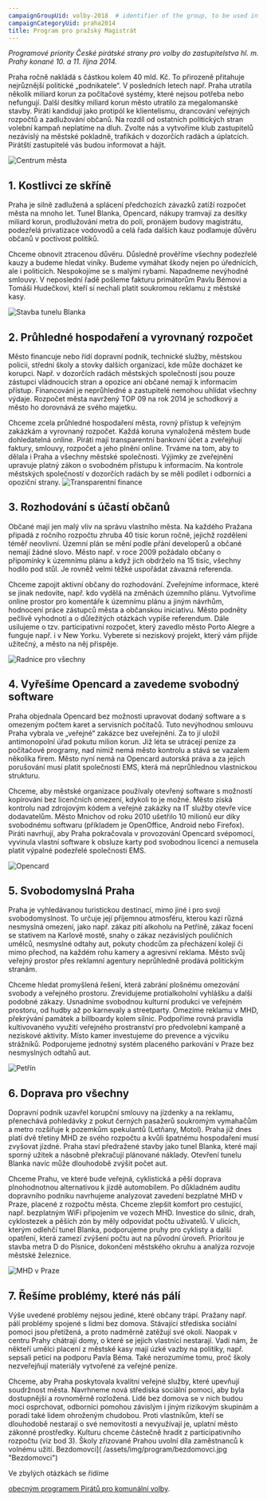 ```yaml
---
campaignGroupUid: volby-2018  # identifier of the group, to be used in program point
campaignCategoryUid: praha2014
title: Program pro pražský Magistrát
---
```



*Programové priority České pirátské strany pro volby do zastupitelstva hl. m. Prahy konané 10. a 11. října 2014.*


Praha ročně nakládá s částkou kolem 40 mld. Kč. To přirozeně přitahuje nejrůznější politické „podnikatele“. V posledních letech např. Praha utratila několik miliard korun za počítačové systémy, které nejsou potřeba nebo nefungují. Další desítky miliard korun město utratilo za megalomanské stavby. 
Piráti kandidují jako protipól ke klientelismu, drancování veřejných rozpočtů a zadlužování občanů. Na rozdíl od ostatních politických stran volební kampaň neplatíme na dluh. Zvolte nás a vytvoříme klub zastupitelů nezávislý na městské pokladně, trafikách v dozorčích radách a úplatcích. Pirátští zastupitelé vás budou informovat a hájit. 

![Centrum města](/assets/img/program/centrum.jpg "Centrum města")

##  1. Kostlivci ze skříně

Praha  je silně zadlužená a splácení předchozích závazků zatíží rozpočet města na  mnoho let. Tunel Blanka, Opencard, nákupy tramvají za desítky miliard  korun, prodlužování metra do polí, pronájem budovy magistrátu, podezřelá privatizace vodovodů a celá řada dalších kauz podlamuje důvěru občanů v poctivost politiků. 

Chceme obnovit ztracenou  důvěru. Důsledně prověříme všechny podezřelé kauzy a budeme hledat viníky.  Budeme vymáhat škody nejen po úřednících, ale i politicích. Nespokojíme  se s malými rybami. Napadneme nevýhodné smlouvy. V neposlední řadě pošleme fakturu primátorům Pavlu Bémovi a Tomáši Hudečkovi, kteří si nechali platit soukromou reklamu z městské kasy. 

![Stavba tunelu Blanka]( /assets/img/program/blanka.jpg "Stavba tunelu Blanka")

##  2. Průhledné hospodaření a vyrovnaný rozpočet

Město financuje nebo řídí dopravní podnik, technické služby, městskou policii, střední školy a stovky dalších organizací, kde může docházet ke korupci. Např. v dozorčích radách městských společností jsou pouze zástupci vládnoucích stran a opozice ani občané nemají k informacím přístup. Financování je neprůhledné a zastupitelé nemohou uhlídat všechny výdaje. Rozpočet města navržený TOP 09 na rok 2014 je schodkový a město ho dorovnává ze svého majetku. 

Chceme zcela průhledné hospodaření města, rovný přístup k veřejným zakázkám a vyrovnaný rozpočet. Každá koruna vynaložená městem bude dohledatelná online. Piráti mají transparentní bankovní účet a zveřejňují faktury, smlouvy, rozpočet a jeho plnění online. Trváme na tom, aby to dělala i Praha a všechny městské společnosti. Výjimky ze zveřejnění upravuje platný zákon o svobodném přístupu k informacím. Na kontrole městských společností v dozorčích radách by se měli podílet i odborníci a opoziční strany. 
![Transparentní finance](/assets/img/program/penize.jpg "Transparentní finance")

##  3. Rozhodování s účastí občanů

Občané mají jen malý vliv na správu vlastního města. Na každého Pražana připadá z ročního rozpočtu zhruba 40 tisíc korun ročně, jejichž rozdělení téměř neovlivní. Územní plán se mění podle přání developerů a občané nemají žádné slovo. Město např. v roce 2009 požádalo občany o připomínky k územnímu plánu a když jich obdrželo na 15 tisíc, všechny hodilo pod stůl. Je rovněž velmi těžké uspořádat závazná referenda. 

Chceme zapojit aktivní občany do rozhodování. Zveřejníme informace, které se jinak nedovíte, např. kdo vydělá na změnách územního plánu. Vytvoříme online prostor pro komentáře k územnímu plánu a jiným návrhům, hodnocení práce zástupců města a občanskou iniciativu. Město podněty pečlivě vyhodnotí a o důležitých otázkách vypíše referendum. Dále usilujeme o tzv. participativní rozpočet, který zavedlo město Porto Alegre a funguje např. i v New Yorku. Vyberete si neziskový projekt, který vám přijde užitečný, a město na něj přispěje. 

![Radnice pro všechny](/assets/img/program/radnice.jpg "Radnice pro všechny")

##  4. Vyřešíme Opencard a zavedeme svobodný software

Praha objednala Opencard bez možnosti upravovat dodaný software a s omezeným počtem karet a servisních počítačů. Tuto nevýhodnou smlouvu Praha vybrala ve „veřejné“ zakázce bez uveřejnění. Za to jí uložil antimonopolní úřad pokutu milion korun. Již léta se utrácejí peníze za počítačové programy, nad nimiž nemá město kontrolu a stává se vazalem několika firem. Město nyní nemá na Opencard autorská práva a za jejich porušování musí platit společnosti EMS, která má neprůhlednou vlastnickou strukturu. 

Chceme, aby městské organizace používaly otevřený software s možností kopírování bez licenčních omezení, kdykoli to je možné. Město získá kontrolu nad zdrojovým kódem a veřejné zakázky na IT služby otevře více dodavatelům. Město Mnichov od roku 2010 ušetřilo 10 milionů eur díky svobodnému softwaru (příkladem je OpenOffice, Android nebo Firefox). Piráti navrhují, aby Praha pokračovala v provozování Opencard svépomocí, vyvinula vlastní software k obsluze karty pod svobodnou licencí a nemusela platit výpalné podezřelé společnosti EMS.

![Opencard]( /assets/img/program/opencard.jpg "Opencard")

##  5. Svobodomyslná Praha

Praha je vyhledávanou turistickou destinací, mimo jiné i pro svoji svobodomyslnost. To určuje její příjemnou atmosféru, kterou kazí různá nesmyslná omezení, jako např. zákaz pití alkoholu na Petříně, zákaz focení se stativem na Karlově mostě, snahy o zákaz nezávislých pouličních umělců, nesmyslné odtahy aut, pokuty chodcům za přecházení kolejí či mimo přechod, na každém rohu kamery a agresivní reklama. Město svůj veřejný prostor přes reklamní agentury neprůhledně prodává politickým stranám. 

Chceme hledat promyšlená řešení, která zabrání plošnému omezování svobody a veřejného prostoru. Zrevidujeme protialkoholní vyhlášku a další podobné zákazy. Usnadníme svobodnou kulturní produkci ve veřejném prostoru, od hudby až po karnevaly a streetparty. Omezíme reklamu v MHD, překrývání památek a billboardy kolem silnic. Podpoříme rovná pravidla kultivovaného využití veřejného prostranství pro předvolební kampaně a neziskové aktivity. Místo kamer investujeme do prevence a výcviku strážníků. Podporujeme jednotný systém placeného parkování v Praze bez nesmyslných odtahů aut. 

![Petřín]( /assets/img/program/petrin.jpg "Petřín")

##  6. Doprava pro všechny

Dopravní podnik uzavřel korupční smlouvy na jízdenky a na reklamu, přenechává pohledávky z pokut černých pasažerů soukromým vymahačům a metro rozšiřuje k pozemkům spekulantů (Letňany, Motol). Praha již dnes platí dvě třetiny MHD ze svého rozpočtu a kvůli špatnému hospodaření musí zvyšovat jízdné. Praha staví předražené stavby jako tunel Blanka, které mají sporný užitek a násobně překračují plánované náklady. Otevření tunelu Blanka navíc může dlouhodobě zvýšit počet aut. 

Chceme Prahu, ve které bude veřejná, cyklistická a pěší doprava plnohodnotnou alternativou k jízdě automobilem. Po důkladném auditu dopravního podniku navrhujeme analyzovat zavedení bezplatné MHD v Praze, placené z rozpočtu města. Chceme zlepšit komfort pro cestující, např. bezplatným WiFi připojením ve vozech MHD. Investice do silnic, drah, cyklostezek a pěších zón by měly odpovídat počtu uživatelů. V ulicích, kterým odlehčí tunel Blanka, podporujeme pruhy pro cyklisty a další opatření, která zamezí zvýšení počtu aut na původní úroveň. Prioritou je stavba metra D do Písnice, dokončení městského okruhu a analýza rozvoje městské železnice. 

![MHD v Praze]( /assets/img/program/tramvaje.jpg "MHD v Praze")

## 7. Řešíme problémy, které nás pálí

Výše uvedené problémy nejsou jediné, které občany trápí. Pražany např. pálí problémy spojené s lidmi bez domova. Stávající střediska sociální pomoci jsou přetížená, a proto nadměrně zatěžují své okolí. Naopak v centru Prahy chátrají domy, o které se jejich vlastníci nestarají. Vadí nám, že někteří umělci placení z městské kasy mají úzké vazby na politiky, např. sepsali petici na podporu Pavla Béma. Také nerozumíme tomu, proč školy nezveřejňují materiály vytvořené za veřejné peníze. 

Chceme, aby Praha poskytovala kvalitní veřejné služby, které upevňují soudržnost města. Navrhneme nová střediska sociální pomoci, aby byla dostupnější a rovnoměrně rozložená. Lidé bez domova se v nich budou moci osprchovat, odborníci pomohou závislým i jiným rizikovým skupinám a poradí také lidem ohroženým chudobou. Proti vlastníkům, kteří se dlouhodobě nestarají o své nemovitosti a nevyužívají je, uplatní město zákonné prostředky. Kulturu chceme částečně hradit z participativního rozpočtu (viz bod 3). Školy zřizované Prahou uvolní díla zaměstnanců k volnému užití. 
Bezdomovci]( /assets/img/program/bezdomovci.jpg "Bezdomovci")

Ve zbylých otázkách se řídíme

<a href="https://wiki.pirati.cz/volby/2014/komunal/program">obecným programem Pirátů pro komunální volby</a>. 

